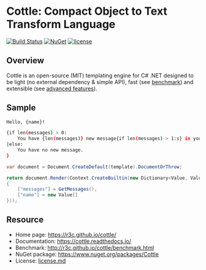 Cottle: Compact Object to Text Transform Language
=================================================

[![Build Status](https://travis-ci.org/r3c/cottle.svg?branch=master)](https://travis-ci.org/r3c/cottle)
[![NuGet](https://img.shields.io/nuget/v/Cottle.svg)](https://www.nuget.org/packages/Cottle/)
[![license](https://img.shields.io/github/license/r3c/cottle.svg)](https://opensource.org/licenses/MIT)

Overview
--------

Cottle is an open-source (MIT) templating engine for C# .NET designed to be
light (no external dependency & simple API), fast (see
[benchmark](https://r3c.github.io/cottle/benchmark.html)) and extensible (see
[advanced features](https://cottle.readthedocs.io/en/stable/page/05-advanced.html)).

Sample
------

```sh
Hello, {name}!

{if len(messages) > 0:
	You have {len(messages)} new message{if len(messages) > 1:s} in your mailbox!
|else:
	You have no new message.
}
```

```cs
var document = Document.CreateDefault(template).DocumentOrThrow;

return document.Render(Context.CreateBuiltin(new Dictionary<Value, Value>
{
	["messages"] = GetMessages(),
    ["name"] = new Value[]
}));
```

Resource
--------

* Home page: https://r3c.github.io/cottle/
* Documentation: https://cottle.readthedocs.io/
* Benchmark: http://r3c.github.io/cottle/benchmark.html
* NuGet package: https://www.nuget.org/packages/Cottle
* License: [license.md](license.md)

